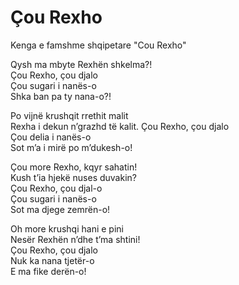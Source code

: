 # Çou Rexho

Kenga e famshme shqipetare "Cou Rexho"

Qysh ma mbyte Rexhën shkelma?!  
Çou Rexho, çou djalo  
Çou sugari i nanës-o  
Shka ban pa ty nana-o?!  

Po vijnë krushqit rrethit malit  
Rexha i dekun n’grazhd të kalit.
Çou Rexho, çou djalo  
Çou delia i nanës-o  
Sot m’a i mirë po m’dukesh-o!   

Çou more Rexho, kqyr sahatin!  
Kush t’ia hjekë nuses duvakin?  
Çou Rexho, çou djal-o  
Çou sugari i nanës-o   
Sot ma djege zemrën-o!    

Oh more krushqi hani e pini  
Nesër Rexhën n’dhe t’ma shtini!  
Çou Rexho, çou djalo  
Nuk ka nana tjetër-o  
E ma fike derën-o!  
